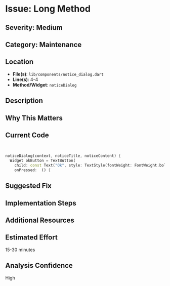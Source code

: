 # Issue: Long Method

## Severity: Medium

## Category: Maintenance

## Location
- **File(s)**: `lib/components/notice_dialog.dart`
- **Line(s)**: 4-4
- **Method/Widget**: `noticeDialog`

## Description


## Why This Matters


## Current Code
```dart
  

noticeDialog(context, noticeTitle, noticeContent) {
  Widget okButton = TextButton(
    child: const Text("Ok", style: TextStyle(fontWeight: FontWeight.bold)),
    onPressed:  () {
```

## Suggested Fix


## Implementation Steps


## Additional Resources


## Estimated Effort
15-30 minutes

## Analysis Confidence
High
